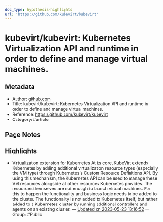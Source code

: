 ```yaml
---
doc_type: hypothesis-highlights
url: 'https://github.com/kubevirt/kubevirt'
---
```


# kubevirt/kubevirt: Kubernetes Virtualization API and runtime in order to define and manage virtual machines.

## Metadata
- Author: [github.com]()
- Title: kubevirt/kubevirt: Kubernetes Virtualization API and runtime in order to define and manage virtual machines.
- Reference: https://github.com/kubevirt/kubevirt
- Category: #article

## Page Notes
## Highlights
- Virtualization extension for Kubernetes At its core, KubeVirt extends Kubernetes by adding additional virtualization resource types (especially the VM type) through Kubernetes's Custom Resource Definitions API. By using this mechanism, the Kubernetes API can be used to manage these VM resources alongside all other resources Kubernetes provides. The resources themselves are not enough to launch virtual machines. For this to happen the functionality and business logic needs to be added to the cluster. The functionality is not added to Kubernetes itself, but rather added to a Kubernetes cluster by running additional controllers and agents on an existing cluster. — [Updated on 2023-05-23 18:16:52](https://hyp.is/7-5dOPlSEe27z-ehKzyrZA/github.com/kubevirt/kubevirt) — Group: #Public



